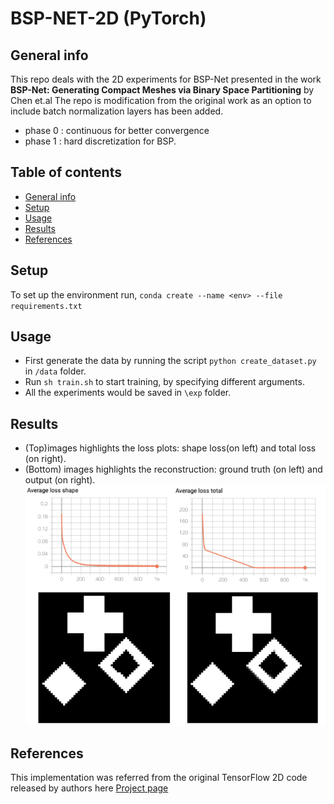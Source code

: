 # BSP-NET-2D (PyTorch)
## General info
This repo deals with the 2D experiments for BSP-Net presented in the work **BSP-Net: Generating Compact Meshes via Binary Space Partitioning** by Chen et.al
The repo is modification from the original work as an option to include batch normalization layers has been added. 
- phase 0 : continuous for better convergence
- phase 1 : hard discretization for BSP.	

## Table of contents
* [General info](#general-info)
* [Setup](#setup)
* [Usage](#general-info)
* [Results](#results)
* [References](#references)


## Setup
To set up the environment run,
`conda create --name <env> --file requirements.txt`

## Usage
- First generate the data by running the script ```python create_dataset.py``` in ``` /data ``` folder.
- Run ``` sh train.sh ``` to start training, by specifying different arguments.
- All the experiments would be saved in ``` \exp ``` folder.

## Results
- (Top)images highlights the loss plots: shape loss(on left) and total loss (on right).
- (Bottom) images highlights the reconstruction: ground truth (on left) and output (on right).
![Alt text](sample_img.png?raw=true "Title")
## References
This implementation was referred from the original TensorFlow 2D code released by authors here [Project page](https://bsp-net.github.io)

